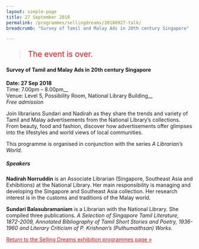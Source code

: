 ```yaml
---
layout: simple-page
title: 27 September 2018
permalink: /programmes/sellingdreams/20180927-talk/
breadcrumb: "Survey of Tamil and Malay Ads in 20th century Singapore"

---
```


<blockquote style="color: #E21216; font-size: 150%;">The event is over.</blockquote>

#### Survey of Tamil and Malay Ads in 20th century Singapore

__Date: 27 Sep 2018__<br>
Time: 7.00pm – 8.00pm__<br>
Venue: Level 5, Possibility Room, National Library Building__<br>
_Free admission_

Join librarians Sundari and Nadirah as they share the trends and variety of Tamil and Malay advertisements from the National Library’s collections. From beauty, food and fashion, discover how advertisements offer glimpses into the lifestyles and world views of local communities.

This programme is organised in conjunction with the series _A Librarian’s World_.

##### Speakers
__Nadirah Norruddin__ is an Associate Librarian (Singapore, Southeast Asia and Exhibitions) at the National Library. Her main responsibility is managing and developing the Singapore and Southeast Asia collection. Her research interest is in the customs and traditions of the Malay world.

__Sundari Balasubramaniam__ is a Librarian with the National Library. She compiled three publications. _A Selection of Singapore Tamil Literature, 1872-2009, Annotated Bibliography of Tamil Short Stories and Poetry, 1936-1960 and Literary Criticism of P. Krishnan’s (Puthumaithsan) Works._

<a href="/exhibitions/past-exhibitions/sellingdreams/programmes/" style="color:#E21216;">Return to the Selling Dreams exhibition programmes page &#187;</a>
